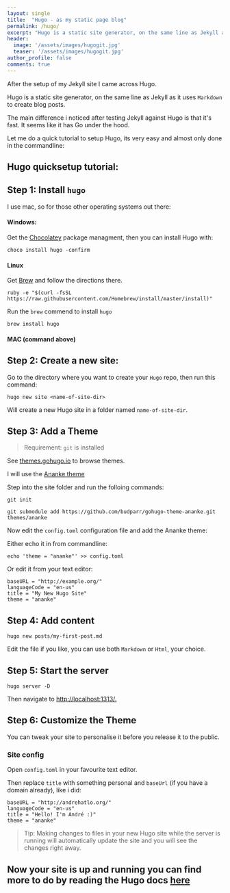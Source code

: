 ```yaml
---
layout: single
title:  "Hugo - as my static page blog"
permalink: /hugo/
excerpt: "Hugo is a static site generator, on the same line as Jekyll as it uses `Markdown` to create blog posts. The main difference i noticed after testing Jekyll against Hugo is that it's fast. It seems like it has Go under the hood. Let me do a quick tutorial to setup Hugo, its very easy and almost only done in the commandline:"
header:
  image: '/assets/images/hugogit.jpg'
  teaser: '/assets/images/hugogit.jpg'
author_profile: false
comments: true
---
```


After the setup of my Jekyll site I came across Hugo.

Hugo is a static site generator, on the same line as Jekyll as it uses `Markdown` to create blog posts.

The main difference i noticed after testing Jekyll against Hugo is that it's fast. It seems like it has Go under the hood.

Let me do a quick tutorial to setup Hugo, its very easy and almost only done in the commandline:

## Hugo quicksetup tutorial:


## Step 1: Install `hugo`

I use mac, so for those other operating systems out there:

#### Windows:

Get the [Chocolatey](https://chocolatey.org/) package managment, then you can install Hugo with:

```
choco install hugo -confirm
```

#### Linux

Get [Brew](https://brew.sh/) and follow the directions there.

```
ruby -e "$(curl -fsSL https://raw.githubusercontent.com/Homebrew/install/master/install)"
```

Run the `brew` commend to install `hugo`

```
brew install hugo
```

#### MAC (command above)

## Step 2: Create a new site:

Go to the directory where you want to create your `Hugo` repo, then run this command:

```
hugo new site <name-of-site-dir>
```

Will create a new Hugo site in a folder named `name-of-site-dir`.

## Step 3: Add a Theme

> Requirement: `git` is installed

See [themes.gohugo.io](themes.gohugo.io) to browse themes.

I will use the [Ananke theme](https://themes.gohugo.io/gohugo-theme-ananke/)

Step into the site folder and run the folloing commands:

```
git init

git submodule add https://github.com/budparr/gohugo-theme-ananke.git themes/ananke
```

Now edit the `config.toml` configuration file and add the Ananke theme:

Either echo it in from commandline:

```
echo 'theme = "ananke"' >> config.toml
```

Or edit it from your text editor:

```
baseURL = "http://example.org/"
languageCode = "en-us"
title = "My New Hugo Site"
theme = "ananke"
```

## Step 4: Add content

```
hugo new posts/my-first-post.md
```

Edit the file if you like, you can use both `Markdown` or `Html`, your choice.

## Step 5: Start the server

```
hugo server -D
```

Then navigate to [http://localhost:1313/.](http://localhost:1313/.)

##  Step 6: Customize the Theme

You can tweak your site to personalise it before you release it to the public.

### Site config

Open `config.toml` in your favourite text editor.

Then replace `title` with something personal and `baseUrl` (if you have a domain already), like i did:

```
baseURL = "http://andrehatlo.org/"
languageCode = "en-us"
title = "Hello! I'm André :)"
theme = "ananke"
```

> Tip:
> Making changes to files in your new Hugo site
> while the server is running will automatically update
> the site and you will see the changes right away.

## Now your site is up and running you can find more to do by reading the Hugo docs [here](https://gohugo.io/documentation/)
